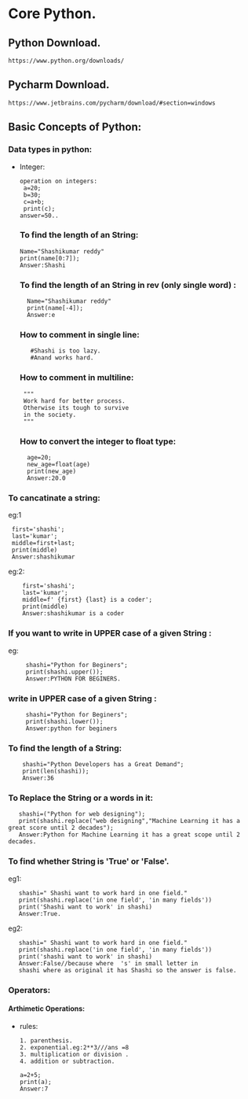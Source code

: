 # Core Python.
## Python Download.

    https://www.python.org/downloads/
    
## Pycharm Download.
    https://www.jetbrains.com/pycharm/download/#section=windows

## Basic Concepts of Python:
### Data types in python:
 * Integer:
            
       operation on integers:
        a=20;
        b=30;
        c=a+b;
        print(c);
       answer=50..
   ### To find the length of an String:
       Name="Shashikumar reddy"
       print(name[0:7]);
       Answer:Shashi
    ### To find the length of an String in rev (only single word) :
         Name="Shashikumar reddy"
         print(name[-4]);
         Answer:e
   ### How to comment in single line:
      
          #Shashi is too lazy.
          #Anand works hard.
   ### How to comment in multiline:
        """
        Work hard for better process.
        Otherwise its tough to survive 
        in the society.
        """
   ### How to convert the integer to float type:
         age=20;
         new_age=float(age)
         print(new_age)
         Answer:20.0
         
  ### To cancatinate a string:
  eg:1
  
     first='shashi';
     last='kumar';
     middle=first+last;
     print(middle)
     Answer:shashikumar
   eg:2:
   
        first='shashi';
        last='kumar';
        middle=f' {first} {last} is a coder';
        print(middle)
        Answer:shashikumar is a coder
     
   ### If you want to write in UPPER case of a given String :
   eg:
             
         shashi="Python for Beginers";
         print(shashi.upper());
         Answer:PYTHON FOR BEGINERS.
       
   ###  write in UPPER case of a given String :
         shashi="Python for Beginers";
         print(shashi.lower());
         Answer:python for beginers
         
   ### To find the length of a String:
        shashi="Python Developers has a Great Demand";
        print(len(shashi));
        Answer:36
   ### To Replace the String or  a words in it:
       shashi=("Python for web designing");
       print(shashi.replace("web designing","Machine Learning it has a great score until 2 decades");
       Answer:Python for Machine Learning it has a great scope until 2 decades.
   
   ### To find whether String is 'True' or 'False'.
   eg1:
   
       shashi=" Shashi want to work hard in one field."
       print(shashi.replace('in one field', 'in many fields'))
       print('Shashi want to work' in shashi)
       Answer:True.
       
   eg2:
   
       shashi=" Shashi want to work hard in one field."
       print(shashi.replace('in one field', 'in many fields'))
       print('shashi want to work' in shashi)
       Answer:False//because where  's' in small letter in 
       shashi where as original it has Shashi so the answer is false.
      
   ### Operators:
   #### Arthimetic Operations:
        
  * rules:
  
        1. parenthesis.
        2. exponential.eg:2**3///ans =8
        3. multiplication or division .
        4. addition or subtraction.
   
        a=2+5;
        print(a);
        Answer:7
        
        
        
        
   
        
   

